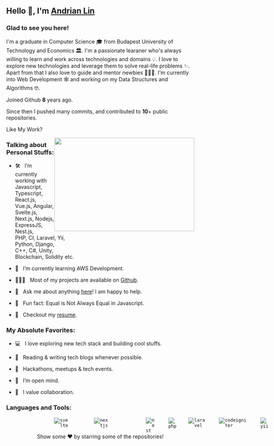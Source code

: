 ## Hello 👋, I'm [Andrian Lin](https://lightsuperred.github.io)

### Glad to see you here! &nbsp; 
I'm a graduate in Computer Science 🎓 from Budapest University of Technology and Economics 🏛. I'm a passionate learaner who's always willing to learn and work across technologies and domains 💡. I love to explore new technologies and leverage them to solve real-life problems ✨. Apart from that I also love to guide and mentor newbies 👨🏻‍💻. I'm currently into Web Development 🕸️ and working on my Data Structures and Algorithms 🤓.

Joined Github **8** years ago.

Since then I pushed many commits, and contributed to **10**+ public repositories.

Like My Work?

<img align="right" height="250" width="375" alt="" src="https://raw.githubusercontent.com/iampavangandhi/iampavangandhi/master/gifs/coder.gif" />

### Talking about Personal Stuffs:

- 🛠 &nbsp; I’m currently working with Javascript, Typescript, React.js, Vue.js, Angular, Svelte.js, Next.js, Nodejs, ExpressJS, Nest.js, <br /> PHP, CI, Laravel, Yii, <br /> Python, Django, <br /> C++, C#, Unity, <br /> Blockchain, Solidity etc.

- 🚀 &nbsp; I’m currently learning AWS Development.

- 👨🏻‍💻 &nbsp; Most of my projects are available on [Github](https://github.com/lightsuperred).

- 💬 &nbsp; Ask me about anything [here](https://lightsuperred.github.io)! I am happy to help.

- 👾 &nbsp; Fun fact: Equal is Not Always Equal in Javascript.

- 📝 &nbsp; Checkout my [resume](https://cvdesignr.com/p/65855a7513097).

### My Absolute Favorites:

- 💻 &nbsp; I love exploring new tech stack and building cool stuffs.

- 📰 &nbsp; Reading & writing tech blogs whenever possible.

- 🍕 &nbsp; Hackathons, meetups & tech events.

- 🚀 &nbsp; I’m open mind.

- 👾 &nbsp; I value collaboration.

### Languages and Tools:
<div style="display:flex;gap:2rem">
  <code><img height="27" src="https://raw.githubusercontent.com/github/explore/80688e429a7d4ef2fca1e82350fe8e3517d3494d/topics/javascript/javascript.png" alt="javascript"></code>
  <code><img height="27" src="https://raw.githubusercontent.com/github/explore/80688e429a7d4ef2fca1e82350fe8e3517d3494d/topics/typescript/typescript.png" alt="typescript"></code>
  <code><img height="27" src="https://raw.githubusercontent.com/github/explore/80688e429a7d4ef2fca1e82350fe8e3517d3494d/topics/react/react.png" alt="react"></code>
  <code><img height="27" src="https://raw.githubusercontent.com/github/explore/80688e429a7d4ef2fca1e82350fe8e3517d3494d/topics/vue/vue.png" alt="vue"></code>
  <code><img height="27" src="https://upload.wikimedia.org/wikipedia/commons/thumb/1/1b/Svelte_Logo.svg/1200px-Svelte_Logo.svg.png" alt="svelte"></code>
  <code><img height="27" src="https://raw.githubusercontent.com/github/explore/80688e429a7d4ef2fca1e82350fe8e3517d3494d/topics/angular/angular.png" alt="angular"></code>
  <code><img height="27" src="https://upload.wikimedia.org/wikipedia/commons/thumb/8/8e/Nextjs-logo.svg/1200px-Nextjs-logo.svg.png" alt="nextjs"></code>
  <code><img height="27" src="https://raw.githubusercontent.com/github/explore/80688e429a7d4ef2fca1e82350fe8e3517d3494d/topics/nodejs/nodejs.png" alt="nodejs"></code>
  <code><img height="27" src="https://raw.githubusercontent.com/devicons/devicon/master/icons/express/express-original.svg" alt="express-original"></code>
  <code><img height="27" src="https://www.swtestacademy.com/wp-content/uploads/2022/11/nestjs-logo-3.png" alt="nest"></code>
  <code><img height="27" src="https://www.php.net/images/logos/new-php-logo.svg" alt="php"></code>
  <code><img height="27" src="https://upload.wikimedia.org/wikipedia/commons/thumb/9/9a/Laravel.svg/985px-Laravel.svg.png" alt="laravel"></code>
  <code><img height="27" src="https://encrypted-tbn0.gstatic.com/images?q=tbn:ANd9GcRJHvINc10cU4t0qoMz2EsKIIBfZzJjNurlTQrBQ9uZHA&s" alt="codeigniter"></code>
  <code><img height="27" src="https://encrypted-tbn0.gstatic.com/images?q=tbn:ANd9GcTgxT2yFobYKaVzdKLef7wTbALNsUo3meNc81A5s0BH&s" alt="yii"></code>
  <code><img height="27" src="https://raw.githubusercontent.com/github/explore/80688e429a7d4ef2fca1e82350fe8e3517d3494d/topics/python/python.png" alt="python"></code>
  <code><img height="27" src="https://cdn.worldvectorlogo.com/logos/django.svg" alt="django"></code>
  <code><img height="27" src="https://raw.githubusercontent.com/github/explore/80688e429a7d4ef2fca1e82350fe8e3517d3494d/topics/cpp/cpp.png" alt="cpp"></code>
  <code><img height="27" src="https://upload.wikimedia.org/wikipedia/commons/4/4f/Csharp_Logo.png" alt="c#"></code>
  <code><img height="27" src="https://seeklogo.com/images/U/unity-logo-988A22E703-seeklogo.com.png" alt="unity"></code>
  <code><img height="27" src="https://t4.ftcdn.net/jpg/02/06/17/41/360_F_206174137_QmTXZ10nrA6Lltn0KD3PSjT5yR8WxE8E.jpg" alt="blockchain"></code>
  <code><img height="27" src="https://icon2.cleanpng.com/20190726/uli/kisspng-solidity-smart-contract-programming-language-ether-blockchain-development-bearplex-5d3afdfe93fac2.9289112115641471986061.jpg" alt="solidity"></code>
  <code><img height="27" src="https://www.freepnglogos.com/uploads/html5-logo-png/html5-logo-file-html-shiny-icon-svg-wikimedia-commons-11.png" alt="html"></code>
  <code><img height="27" src="https://upload.wikimedia.org/wikipedia/commons/thumb/d/d5/CSS3_logo_and_wordmark.svg/1452px-CSS3_logo_and_wordmark.svg.png" alt="css"></code>
  <code><img height="27" src="https://upload.wikimedia.org/wikipedia/commons/thumb/b/b2/Bootstrap_logo.svg/1280px-Bootstrap_logo.svg.png" alt="bootstrap"></code>
  <code><img height="27" src="https://raw.githubusercontent.com/github/explore/80688e429a7d4ef2fca1e82350fe8e3517d3494d/topics/sass/sass.png" alt="sass"></code>
  <code><img height="27" src="https://upload.wikimedia.org/wikipedia/commons/thumb/d/d5/Tailwind_CSS_Logo.svg/2048px-Tailwind_CSS_Logo.svg.png" alt="tailwindcss"></code>
  <code><img height="27" src="https://raw.githubusercontent.com/github/explore/80688e429a7d4ef2fca1e82350fe8e3517d3494d/topics/graphql/graphql.png" alt="graphql"></code>
  <code><img height="27" src="https://raw.githubusercontent.com/github/explore/80688e429a7d4ef2fca1e82350fe8e3517d3494d/topics/sql/sql.png" alt="sql"></code>
  <code><img height="27" src="https://encrypted-tbn0.gstatic.com/images?q=tbn%3AANd9GcSTTzPAw-55ssm1Im594xYZ9eRQu2JylrkYLg&usqp=CAU" alt="mongodb"></code>
  <code><img height="27" src="https://raw.githubusercontent.com/devicons/devicon/master/icons/git/git-original.svg" alt="git"></code>
  <code><img height="27" src="https://raw.githubusercontent.com/github/explore/80688e429a7d4ef2fca1e82350fe8e3517d3494d/topics/terminal/terminal.png" alt="terminal"></code>
</div>

<div align="center">
  Show some ❤️ by starring some of the repositories!
</div>
